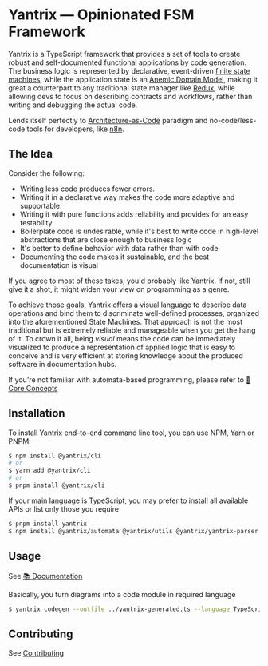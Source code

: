 # Yantrix &mdash; Opinionated FSM Framework

Yantrix is a TypeScript framework that provides a set of tools to create robust and self-documented functional
applications by code generation.
The business logic is represented by declarative,
event-driven [finite state machines](https://en.wikipedia.org/wiki/Finite-state_machine), while the application state is
an [Anemic Domain Model](https://en.wikipedia.org/wiki/Anemic_domain_model), making it great a counterpart to any
traditional state manager like [Redux](https://redux.js.org/), while allowing devs to focus on describing contracts and
workflows, rather than writing and debugging the
actual code.

Lends itself perfectly to [Architecture-as-Code](https://jondavid-black.github.io/AaC/) paradigm and no-code/less-code
tools for developers, like [n8n](https://github.com/n8n-io/n8n).

## The Idea

Consider the following:

-   Writing less code produces fewer errors.
-   Writing it in a declarative way makes the code more adaptive and supportable.
-   Writing it with pure functions adds reliability and provides for an easy testability
-   Boilerplate code is undesirable, while it's best to write code in high-level abstractions that are close enough to business logic
-   It's better to define behavior with data rather than with code
-   Documenting the code makes it sustainable, and the best documentation is visual

If you agree to most of these takes, you'd probably like Yantrix. If not, still give it a shot, it might widen your view on programming as a genre.

To achieve those goals, Yantrix offers a visual language to describe data operations and bind them to discriminate well-defined processes, organized into the aforementioned State Machines. That approach is not the most traditional but is extremely reliable and manageable when you get the hang of it. To crown it all, being _visual_ means the code can be immediately visualized to produce a representation of applied logic that is easy to conceive and is very efficient at storing knowledge about the produced software in documentation hubs.

If you're not familiar with automata-based programming, please refer to [🧠Core Concepts](https://tfcp68.github.io/yantrix/concepts/)

## Installation

To install Yantrix end-to-end command line tool, you can use NPM, Yarn or PNPM:

```bash
$ npm install @yantrix/cli
# or
$ yarn add @yantrix/cli
# or
$ pnpm install @yantrix/cli
```

If your main language is TypeScript, you may prefer to install all available APIs or list only those you require

```bash
$ pnpm install yantrix
$ npm install @yantrix/automata @yantrix/utils @yantrix/yantrix-parser
```

## Usage

See [📚 Documentation](https://tfcp68.github.io/yantrix/)

Basically, you turn diagrams into a code module in required language

```bash
$ yantrix codegen --outfile ../yantrix-generated.ts --language TypeScript --className SampleFSM --eval "A-->B"
```

## Contributing

See [Contributing](https://tfcp68.github.io/yantrix/contributing/)
